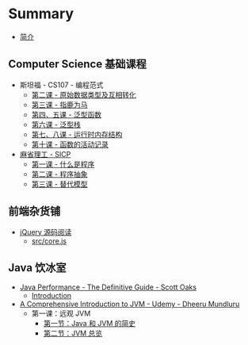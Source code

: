 # Summary

* [简介](README.md)

## Computer Science 基础课程

* 斯坦福 - CS107 - 编程范式
  * [第二课 - 原始数据类型及互相转化](di-er-8bfe-yuan-shi-shu-ju-lei-xing-ji-hu-xiang-zhuan-hua.md)
  * [第三课 - 指鹿为马](di-san-ke-zhi-lu-wei-ma.md)
  * [第四、五课 - 泛型函数](di-si-ke-fan-xing-han-shu.md)
  * [第六课 - 泛型栈](di-liu-ke-fan-xing-zhan.md)
  * [第七、八课 - 运行时内存结构](di-qi-ke-yun-xing-shi-nei-cun-jie-gou.md)
  * [第十课 - 函数的活动记录](di-shi-ke-han-shu-diao-yong.md)
* [麻省理工 - SICP](computer-science-ji-chu-ke-cheng/ma-sheng-li-gong-sicp-2004.md)
  * [第一课 - 什么是程序](computer-science-ji-chu-ke-cheng/di-yi-ke-shi-yao-shi-cheng-xu.md)
  * [第二课 - 程序抽象](computer-science-ji-chu-ke-cheng/di-er-ke-cheng-xu-chou-xiang.md)
  * [第三课 - 替代模型](computer-science-ji-chu-ke-cheng/di-san-ke-ti-dai-mo-xing.md)

## 前端杂货铺

* [jQuery 源码阅读](qian-duan-ji-chu/jquery-yuan-ma-yue-du.md)
  * [src/core.js](qian-duan-ji-chu/jquery-yuan-ma-yue-du/corejs.md)

## Java 饮冰室

* [Java Performance - The Definitive Guide - Scott Oaks](java-yin-bing-shi/java-performance-the-definitive-guide-scott-oaks.md)
  * [Introduction](java-yin-bing-shi/java-performance-the-definitive-guide-scott-oaks/introduction.md)
* [A Comprehensive Introduction to JVM - Udemy - Dheeru Mundluru](java-yin-bing-shi/a-comprehensive-introduction-to-jvm-udemy-dheeru-mundluru.md)
  * 第一课：远观 JVM
    * [第一节：Java 和 JVM 的简史](java-yin-bing-shi/a-comprehensive-introduction-to-jvm-udemy-dheeru-mundluru/di-yi-jie-ff1a-java-he-jvm-de-jian-shi.md)
    * [第二节：JVM 总览](java-yin-bing-shi/a-comprehensive-introduction-to-jvm-udemy-dheeru-mundluru/di-er-jie-ff1a-jvm-zong-lan.md)

